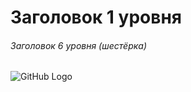 # Заголовок 1 уровня
###### Заголовок 6 уровня (шестёрка)

![GitHub Logo](https://avatars.githubusercontent.com/in/15368)
